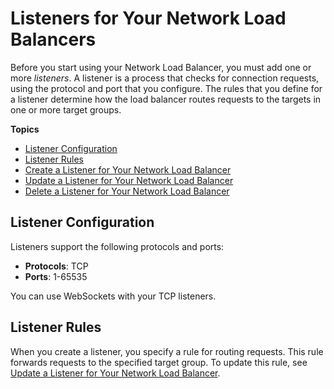 # Listeners for Your Network Load Balancers<a name="load-balancer-listeners"></a>

Before you start using your Network Load Balancer, you must add one or more *listeners*\. A listener is a process that checks for connection requests, using the protocol and port that you configure\. The rules that you define for a listener determine how the load balancer routes requests to the targets in one or more target groups\.

**Topics**
+ [Listener Configuration](#listener-configuration)
+ [Listener Rules](#listener-rules)
+ [Create a Listener for Your Network Load Balancer](create-listener.md)
+ [Update a Listener for Your Network Load Balancer](listener-update-rules.md)
+ [Delete a Listener for Your Network Load Balancer](delete-listener.md)

## Listener Configuration<a name="listener-configuration"></a>

Listeners support the following protocols and ports:
+ **Protocols**: TCP
+ **Ports**: 1\-65535

You can use WebSockets with your TCP listeners\.

## Listener Rules<a name="listener-rules"></a>

When you create a listener, you specify a rule for routing requests\. This rule forwards requests to the specified target group\. To update this rule, see [Update a Listener for Your Network Load Balancer](listener-update-rules.md)\.